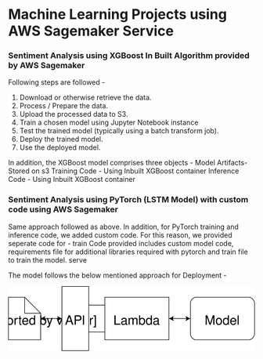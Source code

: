 # Machine Learning Projects using AWS Sagemaker Service

### Sentiment Analysis using XGBoost In Built Algorithm provided by AWS Sagemaker
Following steps are followed -

1. Download or otherwise retrieve the data.
2. Process / Prepare the data.
3. Upload the processed data to S3.
4. Train a chosen model using Jupyter Notebook instance
5. Test the trained model (typically using a batch transform job).
6. Deploy the trained model.
7. Use the deployed model.

In addition, the XGBoost model comprises three objects -
Model Artifacts- Stored on s3
Training Code - Using Inbuilt XGBoost container
Inference Code - Using Inbuilt XGBoost container

### Sentiment Analysis using PyTorch (LSTM Model) with custom code using AWS Sagemaker
Same approach followed as above. 
In addition, for PyTorch training and inference code, we added custom code. For this reason, we provided seperate code for -
train
Code provided includes custom model code, requirements file for additional libraries required with pytorch and train file to train the model.
serve

The model follows the below mentioned approach for Deployment -

![ModelDeployment](https://github.com/shlbatra/AWS_Sagemaker_Projects/blob/main/Web%20App%20Diagram.svg)
